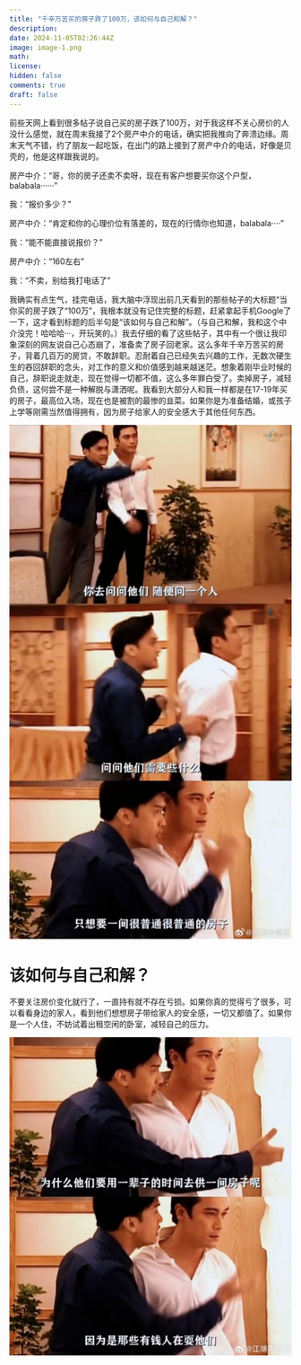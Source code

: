 ```yaml
---
title: "千辛万苦买的房子跌了100万，该如何与自己和解？"
description: 
date: 2024-11-05T02:26:44Z
image: image-1.png
math: 
license: 
hidden: false
comments: true
draft: false
---
```



前些天网上看到很多帖子说自己买的房子跌了100万，对于我这样不关心房价的人没什么感觉，就在周末我接了2个房产中介的电话，确实把我推向了奔溃边缘。周末天气不错，约了朋友一起吃饭，在出门的路上接到了房产中介的电话，好像是贝壳的，他是这样跟我说的。

房产中介：“哥，你的房子还卖不卖呀，现在有客户想要买你这个户型，balabala······”

我：“报价多少？”

房产中介：“肯定和你的心理价位有落差的，现在的行情你也知道，balabala····”

我：“能不能直接说报价？”

房产中介：“160左右”

我：“不卖，别给我打电话了”

我确实有点生气，挂完电话，我大脑中浮现出前几天看到的那些帖子的大标题“当你买的房子跌了“100万”，我根本就没有记住完整的标题，赶紧拿起手机Google了一下，这才看到标题的后半句是“该如何与自己和解”。（与自己和解，我和这个中介没完！哈哈哈···，开玩笑的。）我去仔细的看了这些帖子，其中有一个很让我印象深刻的网友说自己心态崩了，准备卖了房子回老家。这么多年千辛万苦买的房子，背着几百万的房贷，不敢辞职。忍耐着自己已经失去兴趣的工作，无数次硬生生的吞回辞职的念头，对工作的意义和价值感到越来越迷茫。想象着刚毕业时候的自己，辞职说走就走，现在觉得一切都不值，这么多年罪白受了。卖掉房子，减轻负债，这何尝不是一种解脱与潇洒呢。我看到大部分人和我一样都是在17-19年买的房子，最高位入场，现在也是被割的最惨的韭菜。如果你是为准备结婚，或孩子上学等刚需当然值得拥有，因为房子给家人的安全感大于其他任何东西‌。

![创世纪](image-1.png)

# 该如何与自己和解？

不要关注房价变化就行了，一直持有就不存在亏损。如果你真的觉得亏了很多，可以看看身边的家人，看到他们想想房子带给家人的安全感，一切又都值了。如果你是一个人住，不妨试着出租空闲的卧室，减轻自己的压力。

![](image-2.png)